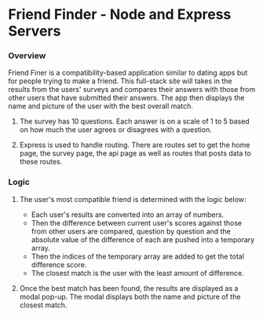 # Friend Finder - Node and Express Servers

### Overview

Friend Finer is a compatibility-based application similar to dating apps but for people trying to make a friend. This full-stack site will takes in the results from the users' surveys and compares their answers with those from other users that have submitted their answers. The app then displays the name and picture of the user with the best overall match. 

1. The survey has 10 questions. Each answer is on a scale of 1 to 5 based on how much the user agrees or disagrees with a question.

2. Express is used to handle routing. There are routes set to get the home page, the survey page, the api page as well as routes that posts data to these routes.

### Logic

1. The user's most compatible friend is determined with the logic below:

   * Each user's results are converted into an array of numbers.
   * Then the difference between current user's scores against those from other users are compared, question by question and the absolute value of the difference of each are pushed into a temporary array.
   * Then the indices of the temporary array are added to get the total difference score.
   * The closest match is the user with the least amount of difference.

2. Once the best match has been found, the results are displayed as a modal pop-up. The modal displays both the name and picture of the closest match. 

